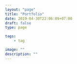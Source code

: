 ```yaml
---
layout: "page"
title: "Portfolio"
date: 2019-04-30T22:06:09+07:00
draft: false
type: page

tags:
    - tag

image: ""
description: ""
---
```

